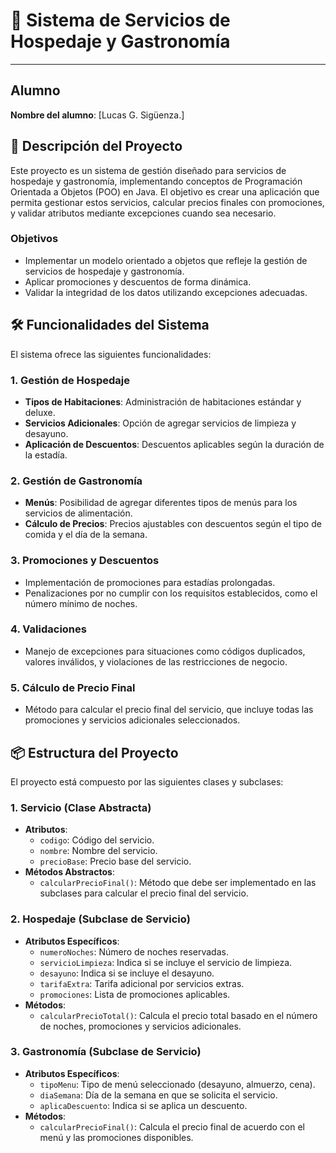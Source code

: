 # 🏨 Sistema de Servicios de Hospedaje y Gastronomía

---

## Alumno
**Nombre del alumno**: [Lucas G. Sigüenza.]

## 📄 Descripción del Proyecto

Este proyecto es un sistema de gestión diseñado para servicios de hospedaje y gastronomía, implementando conceptos de Programación Orientada a Objetos (POO) en Java. El objetivo es crear una aplicación que permita gestionar estos servicios, calcular precios finales con promociones, y validar atributos mediante excepciones cuando sea necesario.

### Objetivos
- Implementar un modelo orientado a objetos que refleje la gestión de servicios de hospedaje y gastronomía.
- Aplicar promociones y descuentos de forma dinámica.
- Validar la integridad de los datos utilizando excepciones adecuadas.

## 🛠️ Funcionalidades del Sistema

El sistema ofrece las siguientes funcionalidades:

### 1. Gestión de Hospedaje
- **Tipos de Habitaciones**: Administración de habitaciones estándar y deluxe.
- **Servicios Adicionales**: Opción de agregar servicios de limpieza y desayuno.
- **Aplicación de Descuentos**: Descuentos aplicables según la duración de la estadía.

### 2. Gestión de Gastronomía
- **Menús**: Posibilidad de agregar diferentes tipos de menús para los servicios de alimentación.
- **Cálculo de Precios**: Precios ajustables con descuentos según el tipo de comida y el día de la semana.

### 3. Promociones y Descuentos
- Implementación de promociones para estadías prolongadas.
- Penalizaciones por no cumplir con los requisitos establecidos, como el número mínimo de noches.

### 4. Validaciones
- Manejo de excepciones para situaciones como códigos duplicados, valores inválidos, y violaciones de las restricciones de negocio.

### 5. Cálculo de Precio Final
- Método para calcular el precio final del servicio, que incluye todas las promociones y servicios adicionales seleccionados.

## 📦 Estructura del Proyecto

El proyecto está compuesto por las siguientes clases y subclases:

### 1. **Servicio** (Clase Abstracta)
- **Atributos**:
   - `codigo`: Código del servicio.
   - `nombre`: Nombre del servicio.
   - `precioBase`: Precio base del servicio.
- **Métodos Abstractos**:
   - `calcularPrecioFinal()`: Método que debe ser implementado en las subclases para calcular el precio final del servicio.

### 2. **Hospedaje** (Subclase de Servicio)
- **Atributos Específicos**:
   - `numeroNoches`: Número de noches reservadas.
   - `servicioLimpieza`: Indica si se incluye el servicio de limpieza.
   - `desayuno`: Indica si se incluye el desayuno.
   - `tarifaExtra`: Tarifa adicional por servicios extras.
   - `promociones`: Lista de promociones aplicables.
- **Métodos**:
   - `calcularPrecioTotal()`: Calcula el precio total basado en el número de noches, promociones y servicios adicionales.

### 3. **Gastronomía** (Subclase de Servicio)
- **Atributos Específicos**:
   - `tipoMenu`: Tipo de menú seleccionado (desayuno, almuerzo, cena).
   - `diaSemana`: Día de la semana en que se solicita el servicio.
   - `aplicaDescuento`: Indica si se aplica un descuento.
- **Métodos**:
   - `calcularPrecioFinal()`: Calcula el precio final de acuerdo con el menú y las promociones disponibles.
